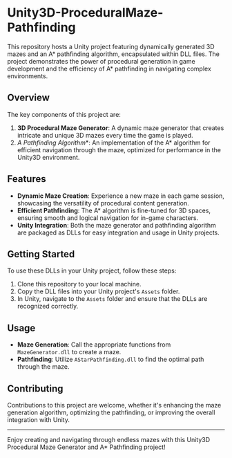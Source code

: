# Unity3D-ProceduralMaze-Pathfinding

This repository hosts a Unity project featuring dynamically generated 3D mazes and an A* pathfinding algorithm, encapsulated within DLL files. The project demonstrates the power of procedural generation in game development and the efficiency of A* pathfinding in navigating complex environments.

## Overview

The key components of this project are:

1. **3D Procedural Maze Generator**: A dynamic maze generator that creates intricate and unique 3D mazes every time the game is played. 
2. **A* Pathfinding Algorithm**: An implementation of the A* algorithm for efficient navigation through the maze, optimized for performance in the Unity3D environment.

## Features

- **Dynamic Maze Creation**: Experience a new maze in each game session, showcasing the versatility of procedural content generation.
- **Efficient Pathfinding**: The A* algorithm is fine-tuned for 3D spaces, ensuring smooth and logical navigation for in-game characters.
- **Unity Integration**: Both the maze generator and pathfinding algorithm are packaged as DLLs for easy integration and usage in Unity projects.

## Getting Started

To use these DLLs in your Unity project, follow these steps:

1. Clone this repository to your local machine.
2. Copy the DLL files into your Unity project's `Assets` folder.
3. In Unity, navigate to the `Assets` folder and ensure that the DLLs are recognized correctly.

## Usage

- **Maze Generation**: Call the appropriate functions from `MazeGenerator.dll` to create a maze.
- **Pathfinding**: Utilize `AStarPathfinding.dll` to find the optimal path through the maze.

## Contributing

Contributions to this project are welcome, whether it's enhancing the maze generation algorithm, optimizing the pathfinding, or improving the overall integration with Unity.

---

Enjoy creating and navigating through endless mazes with this Unity3D Procedural Maze Generator and A* Pathfinding project!
